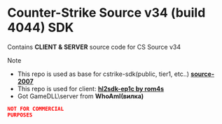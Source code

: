 # Counter-Strike Source v34 (build 4044) SDK

Contains **CLIENT & SERVER** source code for CS Source v34

> [!NOTE]
> * This repo is used as base for cstrike-sdk(public, tier1, etc..) [**source-2007**](https://github.com/uvbs/source-2007)
> * This repo is used for client: [**hl2sdk-ep1c by rom4s**](https://github.com/rom4s/hl2sdk-ep1c/tree/game-cstrike-1)
> * Got GameDLL\server from **WhoAmI(вилка)**

<code style="color : red">**NOT FOR COMMERCIAL PURPOSES**</code>
